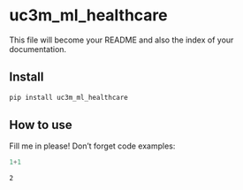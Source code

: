 uc3m_ml_healthcare
================

<!-- WARNING: THIS FILE WAS AUTOGENERATED! DO NOT EDIT! -->

This file will become your README and also the index of your
documentation.

## Install

``` sh
pip install uc3m_ml_healthcare
```

## How to use

Fill me in please! Don’t forget code examples:

``` python
1+1
```

    2
